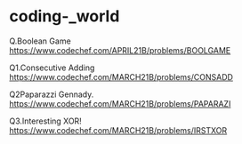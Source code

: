 # coding-_world

Q.Boolean Game
https://www.codechef.com/APRIL21B/problems/BOOLGAME

Q1.Consecutive Adding
https://www.codechef.com/MARCH21B/problems/CONSADD

Q2Paparazzi Gennady.
https://www.codechef.com/MARCH21B/problems/PAPARAZI

Q3.Interesting XOR!
https://www.codechef.com/MARCH21B/problems/IRSTXOR
